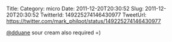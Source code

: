 Title: 
Category: micro
Date: 2011-12-20T20:30:52
Slug: 2011-12-20T20:30:52
TwitterId: 149225274146430977
TweetUrl: https://twitter.com/mark_philpot/status/149225274146430977

[@dduane](https://twitter.com/dduane) sour cream also required =)
